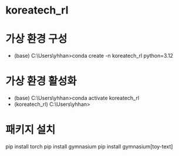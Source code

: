 # koreatech_rl

# 가상 환경 구성
- (base) C:\Users\yhhan>conda create -n koreatech_rl python=3.12

# 가상 환경 활성화
- (base) C:\Users\yhhan>conda activate koreatech_rl
- (koreatech_rl) C:\Users\yhhan> 

# 패키지 설치
pip install torch
pip install gymnasium
pip install gymnasium[toy-text]
